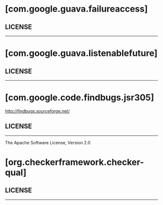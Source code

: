 # [com.google.guava.failureaccess]


## LICENSE
-------------------------------------------------

# [com.google.guava.listenablefuture]


## LICENSE
-------------------------------------------------

# [com.google.code.findbugs.jsr305]
http://findbugs.sourceforge.net/

## LICENSE
-------------------------------------------------
The Apache Software License, Version 2.0
# [org.checkerframework.checker-qual]


## LICENSE
-------------------------------------------------

